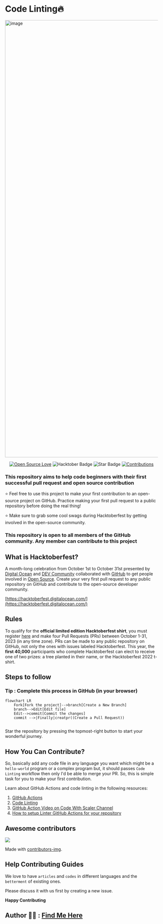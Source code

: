 # Code Linting🔥

<img width="1440" alt="image" src="https://github.com/kishanrajput23/Java-Projects-Collections/assets/70385488/d726ecd1-103b-473e-9b4c-a9c07045614e">

<div align="center">

[![Open Source Love](https://firstcontributions.github.io/open-source-badges/badges/open-source-v1/open-source.svg)](https://github.com/kishanrajput23/Hacktoberfest-2023)
<img src="https://img.shields.io/badge/HacktoberFest-2023-blueviolet" alt="Hacktober Badge"/>
<img src="https://img.shields.io/static/v1?label=%E2%AD%90&message=If%20Useful&style=style=flat&color=BC4E99" alt="Star Badge"/>
<a href="https://github.com/kishanrajput23" ><img src="https://img.shields.io/badge/Contributions-welcome-green.svg?style=flat&logo=github" alt="Contributions" /></a>

</div>


### This repository aims to help code beginners with their first successful pull request and open source contribution

:star: Feel free to use this project to make your first contribution to an open-source project on GitHub. Practice making your first pull request to a public repository before doing the real thing!

:star: Make sure to grab some cool swags during Hacktoberfest by getting involved in the open-source community.

### This repository is open to all members of the GitHub community. Any member can contribute to this project

## What is Hacktoberfest?
A month-long celebration from October 1st to October 31st presented by [Digital Ocean](https://hacktoberfest.digitalocean.com/) and [DEV Community](https://dev.to/) collaborated with [GitHub](https://github.com/blog/2433-celebrate-open-source-this-october-with-hacktoberfest) to get people involved in [Open Source](https://github.com/open-source). 
Create your very first pull request to any public repository on GitHub and contribute to the open-source developer community.

[https://hacktoberfest.digitalocean.com/](https://hacktoberfest.digitalocean.com/)

## Rules
To qualify for the __official limited edition Hacktoberfest shirt__, you must register [here](https://hacktoberfest.digitalocean.com/) and make four Pull Requests (PRs) between October 1-31, 2023 (in any time zone). PRs can be made to any public repository on GitHub, not only the ones with issues labeled Hacktoberfest. 
This year, the __first 40,000__ participants who complete Hacktoberfest can elect to receive one of two prizes: a tree planted in their name, or the Hacktoberfest 2022 t-shirt.

## Steps to follow

### Tip : Complete this process in GitHub (in your browser)

```mermaid
flowchart LR
    Fork[Fork the project]-->branch[Create a New Branch]
    branch-->Edit[Edit file]
    Edit-->commit[Commit the changes]
    commit -->|Finally|creatpr((Create a Pull Request))
    
 ```


Star the repository by pressing the topmost-right button to start your wonderful journey.


## How You Can Contribute?

So, basically add any code file in any language you want which might be a `hello-world` program or a complex program but, it should passes `Code Linting` workflow then only I'd be able to merge your PR. So, this is simple task for you to make your first contribution.

Learn about GitHub Actions and code linting in the following resources:
1. [GitHub Actions](https://docs.github.com/en/actions)
2. [Code Linting](https://www.perforce.com/blog/qac/what-lint-code-and-what-linting-and-why-linting-important)
3. [GitHub Action Video on Code With Scaler Channel](https://www.youtube.com/watch?v=b_VypAwsvZI&ab_channel=CodewithScaler)
4. [How to setup Linter GitHub Actions for your repository](https://www.freecodecamp.org/news/github-super-linter/)

## Awesome contributors
<a href="https://github.com/kishanrajput23/Code-Linting/graphs/contributors">
  <img src="https://contributors-img.web.app/image?repo=kishanrajput23/Code-Linting" />
</a>

Made with [contributors-img](https://contributors-img.web.app).


## Help Contributing Guides

We love to have `articles` and `codes` in different languages and the `betterment` of existing ones.

Please discuss it with us first by creating a new issue.

__Happy Contributing__

## Author 🙋‍♂️ : [Find Me Here](https://linktr.ee/kishan_rajput23)
